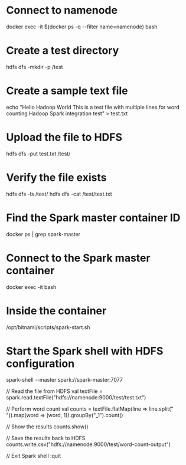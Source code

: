 # Connect to namenode
docker exec -it $(docker ps -q --filter name=namenode) bash

# Create a test directory
hdfs dfs -mkdir -p /test

# Create a sample text file
echo "Hello Hadoop World
This is a test file
with multiple lines
for word counting
Hadoop Spark integration test" > test.txt

# Upload the file to HDFS
hdfs dfs -put test.txt /test/

# Verify the file exists
hdfs dfs -ls /test/
hdfs dfs -cat /test/test.txt

# Find the Spark master container ID
docker ps | grep spark-master

# Connect to the Spark master container
docker exec -it <spark-master-container-id> bash

# Inside the container
/opt/bitnami/scripts/spark-start.sh

# Start the Spark shell with HDFS configuration
spark-shell --master spark://spark-master:7077

// Read the file from HDFS
val textFile = spark.read.textFile("hdfs://namenode:9000/test/test.txt")

// Perform word count
val counts = textFile.flatMap(line => line.split(" ")).map(word => (word, 1)).groupBy("_1").count()

// Show the results
counts.show()

// Save the results back to HDFS
counts.write.csv("hdfs://namenode:9000/test/word-count-output")

// Exit Spark shell
:quit